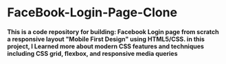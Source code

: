 # FaceBook-Login-Page-Clone
<h4 align="left">This is a code repository for building: Facebook Login page from scratch a responsive layout "Mobile First Design" using HTML5/CSS. in this project, I Learned more about modern CSS features and techniques including CSS grid, flexbox, and responsive media queries</h4>
